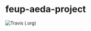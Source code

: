 # feup-aeda-project
![Travis (.org)](https://img.shields.io/travis/biromiro/feup-aeda-project?logo=travis&style=plastic)
